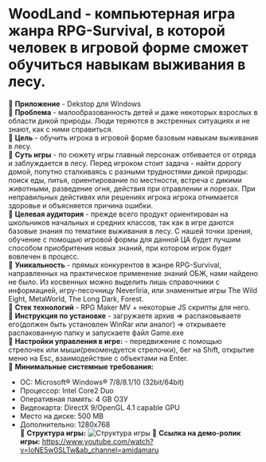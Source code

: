 # WoodLand - компьютерная игра жанра RPG-Survival, в которой человек в игровой форме сможет обучиться навыкам выживания в лесу.

🌟 **Приложение** - Dekstop для Windows<br />
🌟 **Проблема** - малообразованность детей и даже некоторых взрослых в области дикой природы. Люди теряются в экстренных ситуациях и не знают, как с ними справиться.<br />
🌟 **Цель** - обучить игрока в игровой форме базовым навыкам выживания в лесу.<br />
🌟 **Суть игры** - по сюжету игры главный персонаж отбивается от отряда и заблуждается в лесу. Перед игроком стоит задача - найти дорогу домой, попутно сталкиваясь с разными трудностями дикой природы: поиск еды, питья, ориентирование по местности, встреча с дикими животными, разведение огня, действия при отравлении и порезах. При неправильных дейстивях или решениях игрока игрока отнимается здоровье и объясняется причина ошибки.<br />
🌟 **Целевая аудитория** - прежде всего продукт ориентирован на школьников начальных и средних классов, так как в игре даются базовые знания по тематике выживания в лесу. С нашей точки зрения, обучение с помощью игровой формы для данной ЦА будет лучшим способом приобритения новых знаний, при котором игрок будет вовлечен в процесс.<br />
🌟 **Уникальность** - прямых конкурентов в жанре RPG-Survival, направленных на практическое применение знаний ОБЖ, нами найдено не было. Из косвенных можно выделить лишь справочники с информацией, игру-песочницу Neverliria, или знаменитые игры The Wild Eight, MetaWorld, The Long Dark, Forest.<br />
🌟 **Стек технологий** - RPG Maker MV + некоторые JS скрипты для него.<br />
🌟 **Инструкция по установке** - загружаете архив => распаковываете его(должен быть установлен WinRar или аналог) => открываете распакованную папку и запускаете файл Game.exe<br />
🌟 **Настройки управления в игре:** - передвижение с помощью стрелочек или мыши(рекомендуется стрелочки), бег на Shift, открытие меню на Esc, взаимодействие с объектами на Enter.<br/>
🌟 **Минимальные системные требования:**
- ОС: Microsoft® Windows® 7/8/8.1/10 (32bit/64bit)
- Процессор: Intel Core2 Duo
- Оперативная память: 4 GB ОЗУ
- Видеокарта: DirectX 9/OpenGL 4.1 capable GPU
- Место на диске: 500 MB
- Дополнительно: 1280x768</br>
🌟 **Структура игры:**
![Структура игры](https://i.ibb.co/n38zwcG/readme.jpg)
🌟 **Ссылка на демо-ролик игры:** https://www.youtube.com/watch?v=IoNE5w0SLTw&ab_channel=amidamaru
